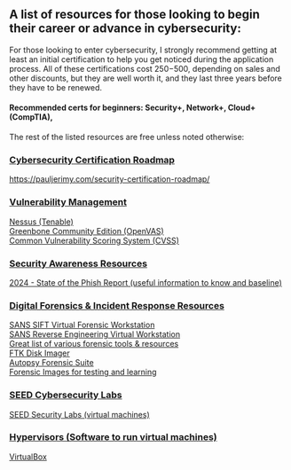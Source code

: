 ## A list of resources for those looking to begin their career or advance in cybersecurity:

For those looking to enter cybersecurity, I strongly recommend getting at least an initial certification to help you get noticed during the application process. All of these certifications cost $250-$500, depending on sales and other discounts, but they are well worth it, and they last three years before they have to be renewed.   

#### Recommended certs for beginners:  Security+, Network+, Cloud+ (CompTIA), 

The rest of the listed resources are free unless noted otherwise:  

### <ins> Cybersecurity Certification Roadmap</ins>
https://pauljerimy.com/security-certification-roadmap/

### <ins>Vulnerability Management</ins>
[Nessus (Tenable)](https://www.tenable.com/downloads/nessus?loginAttempted=true)  
[Greenbone Community Edition (OpenVAS)](https://greenbone.github.io/docs/latest/)  
[Common Vulnerability Scoring System (CVSS)](https://www.first.org/cvss/)  

### <ins>Security Awareness Resources</ins>
[2024 - State of the Phish Report (useful information to know and baseline)](https://www.proofpoint.com/sites/default/files/threat-reports/pfpt-us-tr-state-of-the-phish-2024.pdf)

### <ins>Digital Forensics & Incident Response Resources</ins>
[SANS SIFT Virtual Forensic Workstation](https://www.sans.org/tools/sift-workstation/)  
[SANS Reverse Engineering Virtual Workstation](https://remnux.org/)  
[Great list of various forensic tools & resources](https://github.com/mesquidar/ForensicsTools)  
[FTK Disk Imager](https://go.exterro.com/l/43312/2023-05-03/fc4b78)  
[Autopsy Forensic Suite](https://www.autopsy.com/download/)  
[Forensic Images for testing and learning](https://digitalcorpora.org/corpora/disk-images/)  


### <ins>SEED Cybersecurity Labs</ins>
[SEED Security Labs (virtual machines)](https://seedsecuritylabs.org/labs.html)  

### <ins>Hypervisors (Software to run virtual machines)</ins>  
[VirtualBox](https://www.virtualbox.org/wiki/Downloads)
